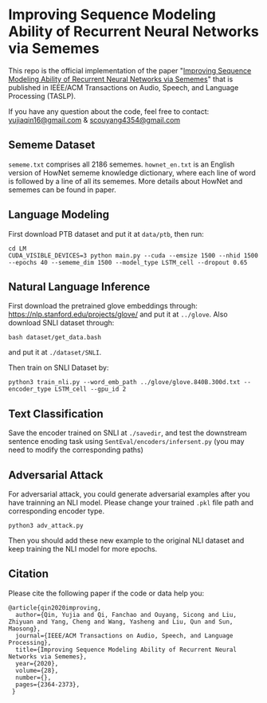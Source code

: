 # Improving Sequence Modeling Ability of Recurrent Neural Networks via Sememes
This repo is the official implementation of the paper "[Improving Sequence Modeling Ability of Recurrent Neural Networks via Sememes](https://ieeexplore.ieee.org/stamp/stamp.jsp?tp=&arnumber=9149672)" that is published in IEEE/ACM Transactions on Audio, Speech, and Language Processing (TASLP). 

If you have any question about the code, feel free to contact: yujiaqin16@gmail.com & scouyang4354@gmail.com

## Sememe Dataset
`sememe.txt` comprises all 2186 sememes. `hownet_en.txt` is an English version of HowNet sememe knowledge dictionary, where each line of word is followed by a line of all its sememes. More details about HowNet and sememes can be found in paper.

## Language Modeling
First download PTB dataset and put it at `data/ptb`, then run:

```
cd LM
CUDA_VISIBLE_DEVICES=3 python main.py --cuda --emsize 1500 --nhid 1500  --epochs 40 --sememe_dim 1500 --model_type LSTM_cell --dropout 0.65
```

## Natural Language Inference

First download the pretrained glove embeddings through: https://nlp.stanford.edu/projects/glove/ and put it at `../glove`.
Also download SNLI dataset through:

```
bash dataset/get_data.bash
```
and put it at `./dataset/SNLI`.

Then train on SNLI Dataset by:

```
python3 train_nli.py --word_emb_path ../glove/glove.840B.300d.txt --encoder_type LSTM_cell --gpu_id 2
```

## Text Classification

Save the encoder trained on SNLI at `./savedir`, and test the downstream sentence enoding task using `SentEval/encoders/infersent.py` (you may need to modify the corresponding paths)

## Adversarial Attack

For adversarial attack, you could generate adversarial examples after you have trainning an NLI model. Please change your trained `.pkl` file path and corresponding encoder type.

```
python3 adv_attack.py
```
Then you should add these new example to the original NLI dataset and keep training the NLI model for more epochs.

## Citation

Please cite the following paper if the code or data help you:

```
@article{qin2020improving,
  author={Qin, Yujia and Qi, Fanchao and Ouyang, Sicong and Liu, Zhiyuan and Yang, Cheng and Wang, Yasheng and Liu, Qun and Sun, Maosong},
  journal={IEEE/ACM Transactions on Audio, Speech, and Language Processing}, 
  title={Improving Sequence Modeling Ability of Recurrent Neural Networks via Sememes}, 
  year={2020},
  volume={28},
  number={},
  pages={2364-2373},
 }
```
